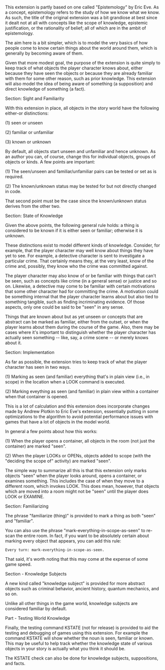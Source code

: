 This extension is partly based on one called "Epistemology" by Eric Eve. As a concept, epistemology refers to the study of how we know what we know. As such, the title of the original extension was a bit grandiose at best since it dealt not at all with concepts like the scope of knowledge, epistemic justification, or the rationality of belief; all of which are in the ambit of epistemology.

The aim here is a bit simpler, which is to model the very basics of how people come to know certain things about the world around them, which is generally by becoming aware of them.

Given that more modest goal, the purpose of the extension is quite simply to keep track of what objects the player character knows about, either because they have seen the objects or because they are already familiar with them for some other reason, such as prior knowledge. This extension will also model the idea of being aware of something (a supposition) and direct knowledge of something (a fact).

Section: Sight and Familiarity

With this extension in place, all objects in the story world have the following either-or distinctions:
	
(1) seen or unseen

(2) familiar or unfamiliar

(3) known or unknown

By default, all objects start unseen and unfamiliar and hence unknown. As an author you can, of course, change this for individual objects, groups of objects or kinds. A few points are important:
	
(1) The seen/unseen and familiar/unfamiliar pairs can be tested or set as is required.

(2) The known/unknown status may be tested for but not directly changed in code.

That second point must be the case since the known/unknown status derives from the other two.

Section: State of Knowledge

Given the above points, the following general rule holds: a thing is considered to be known if it is either seen or familiar; otherwise it is unknown.

These distinctions exist to model different kinds of knowledge. Consider, for example, that the player character may well know about things they have yet to see. For example, a detective character is sent to investigate a particular crime. That certainly means they, at the very least, know of the crime and, possibly, they know who the crime was committed against.

The player character may also know of or be familiar with things that can't be seen, such as concepts like crime (in a general sense) or justice and so on. Likewise, a detective may come to be familiar with certain motivations that some other character had for committing the crime. A motivation could be something internal that the player character learns about but also tied to something tangible, such as finding incriminating evidence. Of those aspects, only one could be said to be "seen" in any sense.

Things that are known about but as yet unseen or concepts that are abstract can be marked as familiar, either from the outset, or when the player learns about them during the course of the game. Also, there may be cases where it's important to distinguish whether the player character has actually seen something -- like, say, a crime scene -- or merely knows about it.

Section: Implementation

As far as possible, the extension tries to keep track of what the player character has seen in two ways.

(1) Marking as seen (and familiar) everything that's in plain view (i.e., in scope) in the location when a LOOK command is executed.

(2) Marking eveything as seen (and familiar) in plain view within a container when that container is opened.

This is a lot of calculation and this extension does incorporate changes made by Andrew Plotkin to Eric Eve's extension, essentially putting in some optimizations to the algorithm to avoid potential performance issues with games that have a lot of objects in the model world.

In general a few points about how this works:
	
(1) When the player opens a container, all objects in the room (not just the container) are marked "seen".

(2) When the player LOOKs or OPENs, objects added to scope (with the "deciding the scope of" activity) are marked "seen".

The simple way to summarize all this is that this extension only marks objects "seen" when the player looks around, opens a container, or examines something. This includes the case of when they move to a different room, which invokes LOOK. This does mean, however, that objects which are moved into a room might not be "seen" until the player does LOOK or EXAMINE.

Section: Familiarizing

The phrase "familiarize (thing)" is provided to mark a thing as both "seen" and "familiar".

You can also use the phrase "mark-everything-in-scope-as-seen" to re-scan the entire room. In fact, if you want to be absolutely certain about marking every object that appears, you can add this rule:
	
	Every turn: mark-everything-in-scope-as-seen.
	
That said, it's worth noting that this may come at the expense of some game speed.

Section - Knowledge Subjects

A new kind called "knowledge subject" is provided for more abstract objects such as criminal behavior, ancient history, quantum mechanics, and so on.

Unlike all other things in the game world, knowledge subjects are considered familiar by default.

Part - Testing World Knowledge

Finally, the testing command KSTATE (not for release) is provided to aid the testing and debugging of games using this extension. For example the command KSTATE <NOUN> will show whether the noun is seen, familiar or known. This may be useful to help track whether the knowledge state of various objects in your story is actually what you think it should be.

The KSTATE check can also be done for knowledge subjects, suppositions, and facts.

